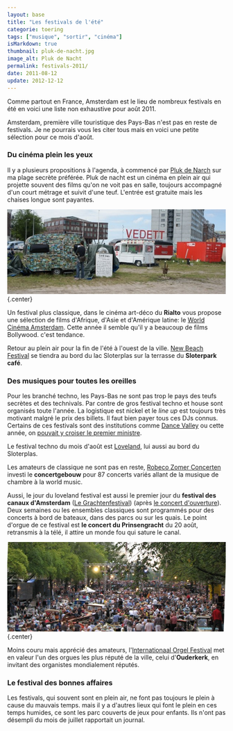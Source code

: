 ```yaml
---
layout: base
title: "Les festivals de l'été"
categorie: toering
tags: ["musique", "sortir", "cinéma"]
isMarkdown: true
thumbnail: pluk-de-nacht.jpg
image_alt: Pluk de Nacht
permalink: festivals-2011/
date: 2011-08-12
update: 2012-12-12
---
```


Comme partout en France, Amsterdam est le lieu de nombreux festivals en été en voici une liste non exhaustive pour août 2011.

Amsterdam, première ville touristique des Pays-Bas n'est pas en reste de festivals. Je ne pourrais vous les citer tous mais en voici une petite sélection pour ce mois d'août.

<!--excerpt-->

### Du cinéma plein les yeux
Il y a plusieurs propositions à l'agenda, à commencé par [Pluk de Narch](http://www.plukdenacht.nl/) sur ma plage secrète préférée. Pluk de nacht est un cinéma en plein air qui projette souvent des films qu'on ne voit pas en salle, toujours accompagné d'un court métrage et suivit d'une teuf. L'entrée est gratuite mais les chaises longue sont payantes.

![Pluk de Nacht](pluk-de-nacht.jpg){.center}

Un festival plus classique, dans le cinéma art-déco du **Rialto** vous propose une sélection de films d'Afrique, d'Asie et d'Amérique latine: le [World Cinéma Amsterdam](http://www.worldcinemaamsterdam.nl/). Cette année il semble qu'il y a beaucoup de films Bollywood. c'est tendance.

Retour au plein air pour la fin de l'été à l'ouest de la ville. [New Beach Festival](http://www.nieuwwest.amsterdam.nl/vrije_tijd_en_sport/kunst_en_cultuur/artikelen/west-beach/) se tiendra au bord du lac Sloterplas sur la terrasse du **Sloterpark café**.

### Des musiques pour toutes les oreilles
Pour les branché techno, les Pays-Bas ne sont pas trop le pays des teufs secrètes et des technivals. Par contre de gros festival techno et house sont organisés toute l'année. La logistique est nickel et le *line up* est toujours très motivant malgré le prix des billets. Il faut bien payer tous ces DJs connus. Certains de ces festivals sont des institutions comme [Dance Valley](http://www.dancevalley.com/2011/) ou cette année, on [pouvait y croiser le premier ministre](http://www.nrc.nl/nieuws/2011/08/07/video-rutte-waagt-een-dansje-op-dance-valley/).

Le festival techno du mois d'août est [Loveland](http://lovelandfestival.nl/), lui aussi au bord du Sloterplas.

Les amateurs de classique ne sont pas en reste, [Robeco Zomer Concerten](http://www.concertgebouw.nl/robecozomerconcerten) investi le **concertgebouw** pour 87 concerts variés allant de la musique de chambre à la world music. 

Aussi, le jour du loveland festival est aussi le premier jour du **festival des canaux d'Amsterdam** ([Le Grachtenfestival](http://www.grachtenfestival.nl/)) (après [le concert d'ouverture](http://www.at5.nl/artikelen/66737/grachtenfestival-geopend-op-kloveniersburgwal)). Deux semaines ou les ensembles classiques sont programmés pour des concerts à bord de bateaux, dans des parcs ou sur les quais. Le point d'orgue de ce festival est **le concert du Prinsengracht** du 20 août, retransmis à la télé, il attire un monde fou qui sature le canal.

![Concert du Prinzengracht](grachtenfestival.jpg){.center}

Moins couru mais apprécié des amateurs, l'[Internationaal Orgel Festival](http://www.oudekerk.nl/agenda/internationaal-orgel-festival.html) met en valeur l'un des orgues les plus réputé de la ville, celui d'**Ouderkerk**, en invitant des organistes mondialement réputés.

### Le festival des bonnes affaires
Les festivals, qui souvent sont en plein air, ne font pas toujours le plein à cause du mauvais temps. mais il y a d'autres lieux qui font le plein en ces temps humides, ce sont les parc couverts de jeux pour enfants. Ils n'ont pas désempli du mois de juillet rapportait un journal.
